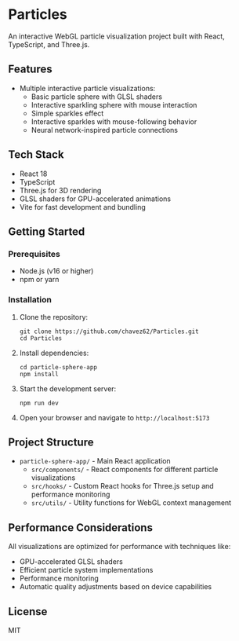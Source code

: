# Particles

An interactive WebGL particle visualization project built with React, TypeScript, and Three.js.

## Features

- Multiple interactive particle visualizations:
  - Basic particle sphere with GLSL shaders
  - Interactive sparkling sphere with mouse interaction
  - Simple sparkles effect
  - Interactive sparkles with mouse-following behavior
  - Neural network-inspired particle connections

## Tech Stack

- React 18
- TypeScript
- Three.js for 3D rendering
- GLSL shaders for GPU-accelerated animations
- Vite for fast development and bundling

## Getting Started

### Prerequisites

- Node.js (v16 or higher)
- npm or yarn

### Installation

1. Clone the repository:
   ```
   git clone https://github.com/chavez62/Particles.git
   cd Particles
   ```

2. Install dependencies:
   ```
   cd particle-sphere-app
   npm install
   ```

3. Start the development server:
   ```
   npm run dev
   ```

4. Open your browser and navigate to `http://localhost:5173`

## Project Structure

- `particle-sphere-app/` - Main React application
  - `src/components/` - React components for different particle visualizations
  - `src/hooks/` - Custom React hooks for Three.js setup and performance monitoring
  - `src/utils/` - Utility functions for WebGL context management

## Performance Considerations

All visualizations are optimized for performance with techniques like:
- GPU-accelerated GLSL shaders
- Efficient particle system implementations
- Performance monitoring
- Automatic quality adjustments based on device capabilities

## License

MIT